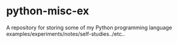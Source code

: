 # python-misc-ex
A repository for storing some of my Python programming language examples/experiments/notes/self-studies../etc..
